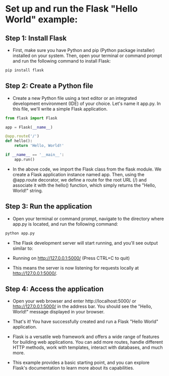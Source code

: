 # Set up and run the Flask "Hello World" example:

## Step 1: Install Flask
- First, make sure you have Python and pip (Python package installer) installed on your system. Then, open your terminal or command prompt and run the following command to install Flask:

```py
pip install flask
```

## Step 2: Create a Python file
- Create a new Python file using a text editor or an integrated development environment (IDE) of your choice. Let's name it app.py. In this file, we'll write a simple Flask application.

```py
from flask import Flask

app = Flask(__name__)

@app.route('/')
def hello():
    return 'Hello, World!'

if __name__ == '__main__':
    app.run()
```
- In the above code, we import the Flask class from the flask module. We create a Flask application instance named app. Then, using the @app.route decorator, we define a route for the root URL (/) and associate it with the hello() function, which simply returns the "Hello, World!" string.

## Step 3: Run the application
- Open your terminal or command prompt, navigate to the directory where app.py is located, and run the following command:

```py
python app.py
```
- The Flask development server will start running, and you'll see output similar to:

- Running on http://127.0.0.1:5000/ (Press CTRL+C to quit)
- This means the server is now listening for requests locally at http://127.0.0.1:5000/.

## Step 4: Access the application
- Open your web browser and enter http://localhost:5000/ or http://127.0.0.1:5000/ in the address bar. You should see the "Hello, World!" message displayed in your browser.

- That's it! You have successfully created and run a Flask "Hello World" application.

- Flask is a versatile web framework and offers a wide range of features for building web applications. You can add more routes, handle different HTTP methods, work with templates, interact with databases, and much more. 
- This example provides a basic starting point, and you can explore Flask's documentation to learn more about its capabilities.
